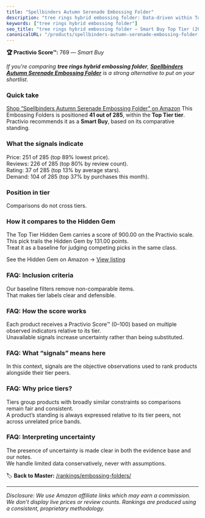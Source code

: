 ```yaml
---
title: "Spellbinders Autumn Serenade Embossing Folder"
description: "tree rings hybrid embossing folder: Data-driven within Top Tier ranking using the Practivio Score™. Positioned by quality, value, demand, findability, momentum."
keywords: ["tree rings hybrid embossing folder"]
seo_title: "tree rings hybrid embossing folder — Smart Buy Top Tier (2025)"
canonicalURL: "/products/spellbinders-autumn-serenade-embossing-folder-B0CK94D41L/"
---
```


**🏆 Practivio Score™:** 769 — _Smart Buy_


*If you're comparing **tree rings hybrid embossing folder**, **[Spellbinders Autumn Serenade Embossing Folder](https://www.amazon.com/dp/B0CK94D41L?tag=practivio-20)** is a strong alternative to put on your shortlist.*
### Quick take
[Shop “Spellbinders Autumn Serenade Embossing Folder” on Amazon](https://www.amazon.com/dp/B0CK94D41L?tag=practivio-20)
This Embossing Folders is positioned **41 out of 285**, within the **Top Tier tier**.  
Practivio recommends it as a **Smart Buy**, based on its comparative standing.

### What the signals indicate
Price: 251 of 285 (top 89% lowest price).  
Reviews: 226 of 285 (top 80% by review count).  
Rating: 37 of 285 (top 13% by average stars).  
Demand: 104 of 285 (top 37% by purchases this month).

### Position in tier
Comparisons do not cross tiers.

### How it compares to the Hidden Gem
The Top Tier Hidden Gem carries a score of 900.00 on the Practivio scale.  
This pick trails the Hidden Gem by 131.00 points.  
Treat it as a baseline for judging competing picks in the same class.  

See the Hidden Gem on Amazon → [View listing](https://www.amazon.com/dp/B001BDI70A?tag=practivio-20)

### FAQ: Inclusion criteria
Our baseline filters remove non-comparable items.  
That makes tier labels clear and defensible.

### FAQ: How the score works
Each product receives a Practivio Score™ (0–100) based on multiple observed indicators relative to its tier.  
Unavailable signals increase uncertainty rather than being substituted.

### FAQ: What “signals” means here
In this context, signals are the objective observations used to rank products alongside their tier peers.

### FAQ: Why price tiers?
Tiers group products with broadly similar constraints so comparisons remain fair and consistent.  
A product’s standing is always expressed relative to its tier peers, not across unrelated price bands.

### FAQ: Interpreting uncertainty
The presence of uncertainty is made clear in both the evidence base and our notes.  
We handle limited data conservatively, never with assumptions.


🏷️ **Back to Master:** [/rankings/embossing-folders/](/rankings/embossing-folders/)

---
_Disclosure: We use Amazon affiliate links which may earn a commission. We don’t display live prices or review counts. Rankings are produced using a consistent, proprietary methodology._
